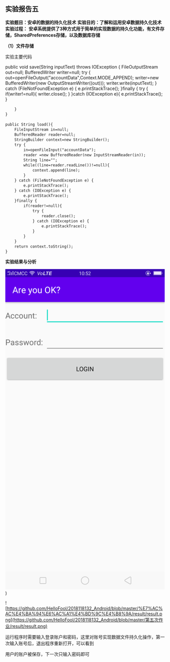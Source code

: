 ##                                       **实验报告五**

**实验题目：安卓的数据的持久化技术**
**实验目的：了解和运用安卓数据持久化技术**
**实验过程：**
**安卓系统提供了3种方式用于简单的实现数据的持久化功能，有文件存储，SharedPreferences存储，以及数据库存储**

**（1）文件存储**

实验主要代码

public void save(String inputText) throws IOException {
        FileOutputStream out=null;
        BufferedWriter writer=null;
        try {
            out=openFileOutput("accountData",Context.MODE_APPEND);
            writer=new BufferedWriter(new OutputStreamWriter((out)));
            writer.write(inputText);
        } catch (FileNotFoundException e) {
            e.printStackTrace();
        }finally {
            try {
                if(writer!=null){
                    writer.close();
                }
            }catch (IOException e){
                e.printStackTrace();
            }

        }
    }
    
    public String load(){
        FileInputStream in=null;
        BufferedReader reader=null;
        StringBuilder context=new StringBuilder();
        try {
            in=openFileInput("accountData");
            reader =new BufferedReader(new InputStreamReader(in));
            String line="";
            while((line=reader.readLine())!=null){
                context.append(line);
            }
        } catch (FileNotFoundException e) {
            e.printStackTrace();
        } catch (IOException e) {
            e.printStackTrace();
        }finally {
            if(reader!=null){
                try {
                    reader.close();
                } catch (IOException e) {
                    e.printStackTrace();
                }
            }
        }
        return context.toString();
    }
**实验结果与分析**

![](https://github.com/HelloFool/2018118132_Android/blob/master/广播/photo/c364963e84b55cb72acfd18f0bf240c.png) )

 ![https://github.com/HelloFool/2018118132_Android/blob/master/%E7%AC%AC%E4%BA%94%E6%AC%A1%E4%BD%9C%E4%B8%9A/result/result.png](https://github.com/HelloFool/2018118132_Android/blob/master/第五次作业/result/result.png) 

运行程序时需要输入登录账户和密码，这里对账号实现数据文件持久化操作，第一次输入账号后，退出程序重新打开，可以看到

用户的账户被保存，下一次只输入密码即可